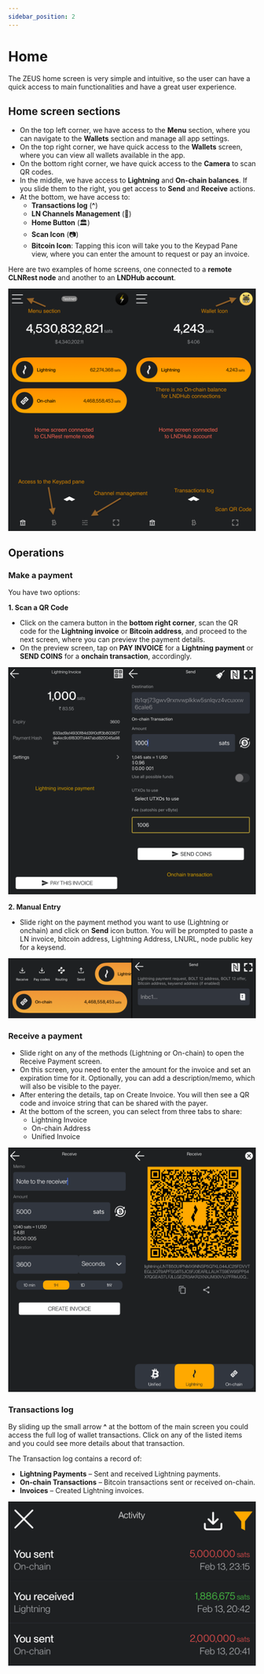```yaml
---
sidebar_position: 2
---
```


# Home

The ZEUS home screen is very simple and intuitive, so the user can have a quick access to main functionalities and have a great user experience.

## Home screen sections

- On the top left corner, we have access to the **Menu** section, where you can navigate to the **Wallets** section and manage all app settings.
- On the top right corner, we have quick access to the **Wallets** screen, where you can view all wallets available in the app.
- On the bottom right corner, we have quick access to the **Camera** to scan QR codes.
- In the middle, we have access to **Lightning** and **On-chain balances**. If you slide them to the right, you get access to **Send** and **Receive** actions.
- At the bottom, we have access to:
  - **Transactions log** (**^**)
  - **LN Channels Management** (🧮)
  - **Home Button** (🏛)
  - **Scan Icon** (📷)
  - **Bitcoin Icon**: Tapping this icon will take you to the Keypad Pane view, where you can enter the amount to request or pay an invoice.

Here are two examples of home screens, one connected to a **remote CLNRest node** and another to an **LNDHub account**.

![ZEUS Home Screen examples](../../../static/img/homescreen.png)

## Operations

### Make a payment

You have two options:

**1. Scan a QR Code**

- Click on the camera button in the **bottom right corner**, scan the QR code for the **Lightning invoice** or **Bitcoin address**, and proceed to the next screen, where you can preview the payment details.
- On the preview screen, tap on **PAY INVOICE** for a **Lightning payment** or **SEND COINS** for a **onchain transaction**, accordingly.

![ZEUS send payment](../../../static/img/scantopay.png)

**2. Manual Entry**

- Slide right on the payment method you want to use (Lightning or onchain) and click on **Send** icon button. You will be prompted to paste a LN invoice, bitcoin address, Lightning Address, LNURL, node public key for a keysend.

![ZEUS wallet slide](../../../static/img/manualpay.png)

### Receive a payment

- Slide right on any of the methods (Lightning or On-chain) to open the Receive Payment screen.
- On this screen, you need to enter the amount for the invoice and set an expiration time for it. Optionally, you can add a description/memo, which will also be visible to the payer.
- After entering the details, tap on Create Invoice. You will then see a QR code and invoice string that can be shared with the payer.
- At the bottom of the screen, you can select from three tabs to share:
  - Lightning Invoice
  - On-chain Address
  - Unified Invoice

![ZEUS receive payment](../../../static/img/receive.png)

### Transactions log

By sliding up the small arrow **^** at the bottom of the main screen you could access the full log of wallet transactions. Click on any of the listed items and you could see more details about that transaction.

The Transaction log contains a record of:

- **Lightning Payments** – Sent and received Lightning payments.
- **On-chain Transactions** – Bitcoin transactions sent or received on-chain.
- **Invoices** – Created Lightning invoices.

![ZEUS transactions log](../../../static/img/zeus-tx.png)
